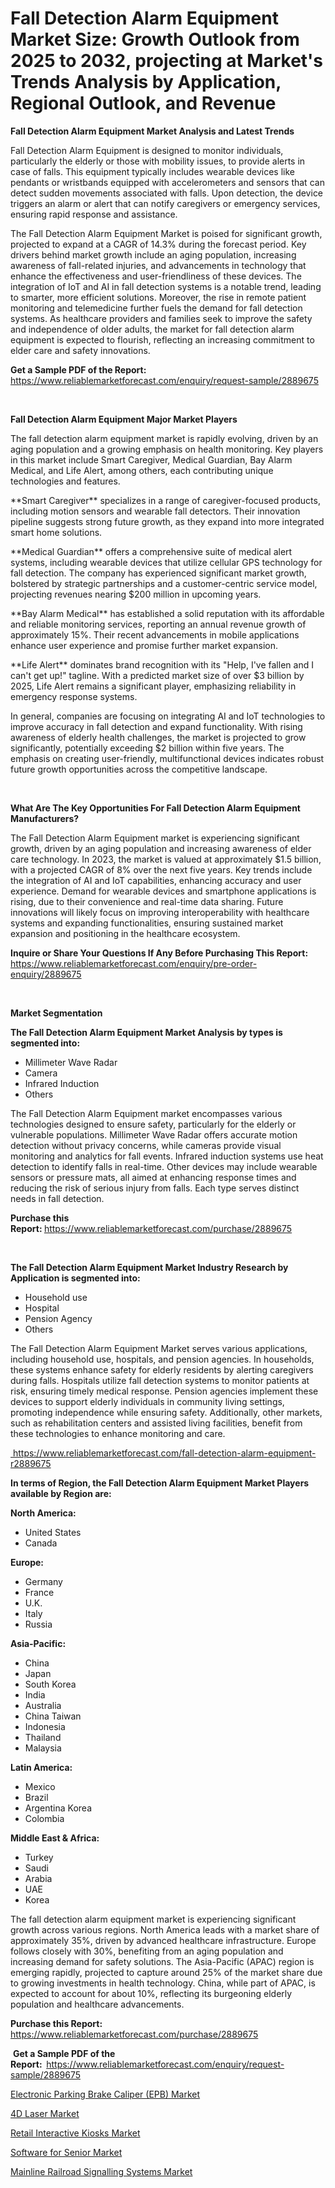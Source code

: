 <p><h1>Fall Detection Alarm Equipment Market Size: Growth Outlook from 2025 to 2032, projecting at Market's Trends Analysis by Application, Regional Outlook, and Revenue</h1></p><p><strong>Fall Detection Alarm Equipment Market Analysis and Latest Trends</strong></p>
<p><p>Fall Detection Alarm Equipment is designed to monitor individuals, particularly the elderly or those with mobility issues, to provide alerts in case of falls. This equipment typically includes wearable devices like pendants or wristbands equipped with accelerometers and sensors that can detect sudden movements associated with falls. Upon detection, the device triggers an alarm or alert that can notify caregivers or emergency services, ensuring rapid response and assistance.</p><p>The Fall Detection Alarm Equipment Market is poised for significant growth, projected to expand at a CAGR of 14.3% during the forecast period. Key drivers behind market growth include an aging population, increasing awareness of fall-related injuries, and advancements in technology that enhance the effectiveness and user-friendliness of these devices. The integration of IoT and AI in fall detection systems is a notable trend, leading to smarter, more efficient solutions. Moreover, the rise in remote patient monitoring and telemedicine further fuels the demand for fall detection systems. As healthcare providers and families seek to improve the safety and independence of older adults, the market for fall detection alarm equipment is expected to flourish, reflecting an increasing commitment to elder care and safety innovations.</p></p>
<p><strong>Get a Sample PDF of the Report:&nbsp;</strong> <a href="https://www.reliablemarketforecast.com/enquiry/request-sample/2889675?utm_campaign=1899&utm_medium=2&utm_source=Github&utm_content=ia&utm_term=14032025&utm_id=fall-detection-alarm-equipment">https://www.reliablemarketforecast.com/enquiry/request-sample/2889675</a></p>
<p>&nbsp;</p>
<p><strong>Fall Detection Alarm Equipment Major Market Players</strong></p>
<p><p>The fall detection alarm equipment market is rapidly evolving, driven by an aging population and a growing emphasis on health monitoring. Key players in this market include Smart Caregiver, Medical Guardian, Bay Alarm Medical, and Life Alert, among others, each contributing unique technologies and features.</p><p>**Smart Caregiver** specializes in a range of caregiver-focused products, including motion sensors and wearable fall detectors. Their innovation pipeline suggests strong future growth, as they expand into more integrated smart home solutions. </p><p>**Medical Guardian** offers a comprehensive suite of medical alert systems, including wearable devices that utilize cellular GPS technology for fall detection. The company has experienced significant market growth, bolstered by strategic partnerships and a customer-centric service model, projecting revenues nearing $200 million in upcoming years.</p><p>**Bay Alarm Medical** has established a solid reputation with its affordable and reliable monitoring services, reporting an annual revenue growth of approximately 15%. Their recent advancements in mobile applications enhance user experience and promise further market expansion.</p><p>**Life Alert** dominates brand recognition with its "Help, I've fallen and I can't get up!" tagline. With a predicted market size of over $3 billion by 2025, Life Alert remains a significant player, emphasizing reliability in emergency response systems.</p><p>In general, companies are focusing on integrating AI and IoT technologies to improve accuracy in fall detection and expand functionality. With rising awareness of elderly health challenges, the market is projected to grow significantly, potentially exceeding $2 billion within five years. The emphasis on creating user-friendly, multifunctional devices indicates robust future growth opportunities across the competitive landscape.</p></p>
<p>&nbsp;</p>
<p><strong>What Are The Key Opportunities For Fall Detection Alarm Equipment Manufacturers?</strong></p>
<p><p>The Fall Detection Alarm Equipment market is experiencing significant growth, driven by an aging population and increasing awareness of elder care technology. In 2023, the market is valued at approximately $1.5 billion, with a projected CAGR of 8% over the next five years. Key trends include the integration of AI and IoT capabilities, enhancing accuracy and user experience. Demand for wearable devices and smartphone applications is rising, due to their convenience and real-time data sharing. Future innovations will likely focus on improving interoperability with healthcare systems and expanding functionalities, ensuring sustained market expansion and positioning in the healthcare ecosystem.</p></p>
<p><strong>Inquire or Share Your Questions If Any Before Purchasing This Report:</strong> <a href="https://www.reliablemarketforecast.com/enquiry/pre-order-enquiry/2889675?utm_campaign=1899&utm_medium=2&utm_source=Github&utm_content=ia&utm_term=14032025&utm_id=fall-detection-alarm-equipment">https://www.reliablemarketforecast.com/enquiry/pre-order-enquiry/2889675</a></p>
<p>&nbsp;</p>
<p><strong>Market Segmentation</strong></p>
<p><strong>The Fall Detection Alarm Equipment Market Analysis by types is segmented into:</strong></p>
<p><ul><li>Millimeter Wave Radar</li><li>Camera</li><li>Infrared Induction</li><li>Others</li></ul></p>
<p><p>The Fall Detection Alarm Equipment market encompasses various technologies designed to ensure safety, particularly for the elderly or vulnerable populations. Millimeter Wave Radar offers accurate motion detection without privacy concerns, while cameras provide visual monitoring and analytics for fall events. Infrared induction systems use heat detection to identify falls in real-time. Other devices may include wearable sensors or pressure mats, all aimed at enhancing response times and reducing the risk of serious injury from falls. Each type serves distinct needs in fall detection.</p></p>
<p><strong>Purchase this Report:&nbsp;</strong><a href="https://www.reliablemarketforecast.com/purchase/2889675?utm_campaign=1899&utm_medium=2&utm_source=Github&utm_content=ia&utm_term=14032025&utm_id=fall-detection-alarm-equipment">https://www.reliablemarketforecast.com/purchase/2889675</a></p>
<p>&nbsp;</p>
<p><strong>The Fall Detection Alarm Equipment Market Industry Research by Application is segmented into:</strong></p>
<p><ul><li>Household use</li><li>Hospital</li><li>Pension Agency</li><li>Others</li></ul></p>
<p><p>The Fall Detection Alarm Equipment Market serves various applications, including household use, hospitals, and pension agencies. In households, these systems enhance safety for elderly residents by alerting caregivers during falls. Hospitals utilize fall detection systems to monitor patients at risk, ensuring timely medical response. Pension agencies implement these devices to support elderly individuals in community living settings, promoting independence while ensuring safety. Additionally, other markets, such as rehabilitation centers and assisted living facilities, benefit from these technologies to enhance monitoring and care.</p></p>
<p><a href="https://www.reliablemarketforecast.com/fall-detection-alarm-equipment-r2889675?utm_campaign=1899&utm_medium=2&utm_source=Github&utm_content=ia&utm_term=14032025&utm_id=fall-detection-alarm-equipment">&nbsp;https://www.reliablemarketforecast.com/fall-detection-alarm-equipment-r2889675</a></p>
<p><strong>In terms of Region, the Fall Detection Alarm Equipment Market Players available by Region are:</strong></p>
<p>
    <p> <strong> North America: </strong>
        <ul>
            <li>United States</li>
            <li>Canada</li>
        </ul>
        </p> 
    <p> <strong> Europe: </strong>
        <ul>
            <li>Germany</li>
            <li>France</li>
            <li>U.K.</li>
            <li>Italy</li>
            <li>Russia</li>
        </ul>
        </p> 
    <p> <strong> Asia-Pacific: </strong>
        <ul>
            <li>China</li>
            <li>Japan</li>
            <li>South Korea</li>
            <li>India</li>
            <li>Australia</li>
            <li>China Taiwan</li>
            <li>Indonesia</li>
            <li>Thailand</li>
            <li>Malaysia</li>
        </ul>
        </p> 
    <p> <strong> Latin America: </strong>
        <ul>
            <li>Mexico</li>
            <li>Brazil</li>
            <li>Argentina Korea</li>
            <li>Colombia</li>
        </ul>
        </p> 
    <p> <strong> Middle East & Africa: </strong>
        <ul>
            <li>Turkey</li>
            <li>Saudi</li>
            <li>Arabia</li>
            <li>UAE</li>
            <li>Korea</li>
        </ul>
    </p>
    </p>
<p><p>The fall detection alarm equipment market is experiencing significant growth across various regions. North America leads with a market share of approximately 35%, driven by advanced healthcare infrastructure. Europe follows closely with 30%, benefiting from an aging population and increasing demand for safety solutions. The Asia-Pacific (APAC) region is emerging rapidly, projected to capture around 25% of the market share due to growing investments in health technology. China, while part of APAC, is expected to account for about 10%, reflecting its burgeoning elderly population and healthcare advancements.</p></p>
<p><strong>Purchase this Report: </strong><a href="https://www.reliablemarketforecast.com/purchase/2889675?utm_campaign=1899&utm_medium=2&utm_source=Github&utm_content=ia&utm_term=14032025&utm_id=fall-detection-alarm-equipment">https://www.reliablemarketforecast.com/purchase/2889675</a></p>
<p>&nbsp;<strong>Get a Sample PDF of the Report:&nbsp;&nbsp;</strong><a href="https://www.reliablemarketforecast.com/enquiry/request-sample/2889675?utm_campaign=1899&utm_medium=2&utm_source=Github&utm_content=ia&utm_term=14032025&utm_id=fall-detection-alarm-equipment">https://www.reliablemarketforecast.com/enquiry/request-sample/2889675</a></p>
<p><strong></strong></p>
<p><p><a href="https://github.com/drissahrouk/Market-Research-Report-List-1/blob/main/electronic-parking-brake-caliper-epb-market.md?utm_campaign=1899&utm_medium=2&utm_source=Github&utm_content=ia&utm_term=14032025&utm_id=fall-detection-alarm-equipment">Electronic Parking Brake Caliper (EPB) Market</a></p><p><a href="https://github.com/iontahoehlct/Market-Research-Report-List-1/blob/main/4d-laser-market.md?utm_campaign=1899&utm_medium=2&utm_source=Github&utm_content=ia&utm_term=14032025&utm_id=fall-detection-alarm-equipment">4D Laser Market</a></p><p><a href="https://github.com/rogetspate12/Market-Research-Report-List-1/blob/main/retail-interactive-kiosks-market.md?utm_campaign=1899&utm_medium=2&utm_source=Github&utm_content=ia&utm_term=14032025&utm_id=fall-detection-alarm-equipment">Retail Interactive Kiosks Market</a></p><p><a href="https://github.com/sahoolipko6f/Market-Research-Report-List-1/blob/main/software-for-senior-market.md?utm_campaign=1899&utm_medium=2&utm_source=Github&utm_content=ia&utm_term=14032025&utm_id=fall-detection-alarm-equipment">Software for Senior Market</a></p><p><a href="https://github.com/nxauwedaroui2/Market-Research-Report-List-1/blob/main/mainline-railroad-signalling-systems-market.md?utm_campaign=1899&utm_medium=2&utm_source=Github&utm_content=ia&utm_term=14032025&utm_id=fall-detection-alarm-equipment">Mainline Railroad Signalling Systems Market</a></p></p>